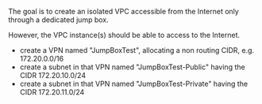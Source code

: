 The goal is to create an isolated VPC accessible from the Internet only through a dedicated jump box.

However, the VPC instance(s) should be able to access to the Internet.

- create a VPN named "JumpBoxTest", allocating a non routing CIDR, e.g. 172.20.0.0/16
- create a subnet in that VPN named "JumpBoxTest-Public" having the CIDR 172.20.10.0/24
- create a subnet in that VPN named "JumpBoxTest-Private" having the CIDR 172.20.11.0/24
